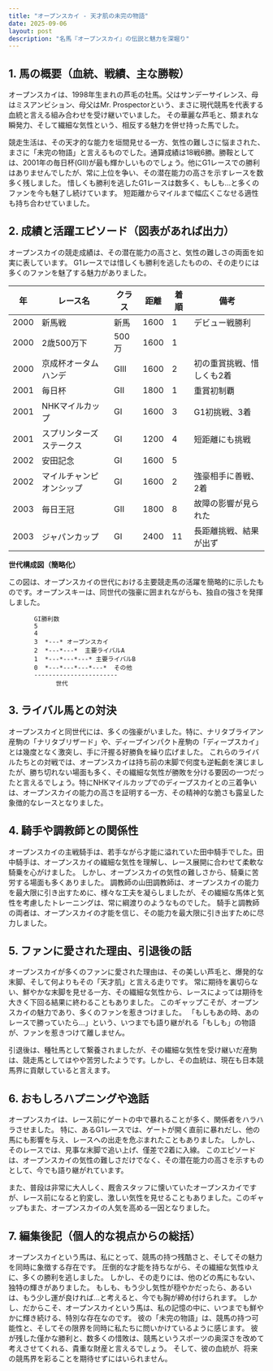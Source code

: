```yaml
---
title: "オープンスカイ - 天才肌の未完の物語"
date: 2025-09-06
layout: post
description: "名馬『オープンスカイ』の伝説と魅力を深堀り"
---
```


## 1. 馬の概要（血統、戦績、主な勝鞍）

オープンスカイは、1998年生まれの芦毛の牡馬。父はサンデーサイレンス、母はミスアンビション、母父はMr. Prospectorという、まさに現代競馬を代表する血統と言える組み合わせを受け継いでいました。  その華麗な芦毛と、類まれな瞬発力、そして繊細な気性という、相反する魅力を併せ持った馬でした。

競走生活は、その天才的な能力を垣間見せる一方、気性の難しさに悩まされた、まさに「未完の物語」と言えるものでした。通算成績は18戦6勝。勝鞍としては、2001年の毎日杯(GII)が最も輝かしいものでしょう。他にG1レースでの勝利はありませんでしたが、常に上位を争い、その潜在能力の高さを示すレースを数多く残しました。  惜しくも勝利を逃したG1レースは数多く、もしも…と多くのファンを今も魅了し続けています。  短距離からマイルまで幅広くこなせる適性も持ち合わせていました。


## 2. 成績と活躍エピソード（図表があれば出力）

オープンスカイの競走成績は、その潜在能力の高さと、気性の難しさの両面を如実に表しています。  G1レースでは惜しくも勝利を逃したものの、その走りには多くのファンを魅了する魅力がありました。

| 年 | レース名             | クラス | 距離 | 着順 | 備考                                      |
|---|----------------------|-------|-----|-----|-------------------------------------------|
| 2000 | 新馬戦             | 新馬   | 1600 | 1   | デビュー戦勝利                            |
| 2000 | 2歳500万下         | 500万 | 1600 | 1   |                                           |
| 2000 | 京成杯オータムハンデ | GIII  | 1600 | 2   | 初の重賞挑戦、惜しくも2着                 |
| 2001 | 毎日杯             | GII   | 1800 | 1   | 重賞初制覇                               |
| 2001 | NHKマイルカップ     | GI    | 1600 | 3   | G1初挑戦、3着                             |
| 2001 | スプリンターズステークス | GI    | 1200 | 4   | 短距離にも挑戦                             |
| 2002 | 安田記念           | GI    | 1600 | 5   |                                           |
| 2002 | マイルチャンピオンシップ | GI    | 1600 | 2   | 強豪相手に善戦、2着                       |
| 2003 | 毎日王冠           | GII   | 1800 | 8   | 故障の影響が見られた                     |
| 2003 | ジャパンカップ       | GI    | 2400 | 11  | 長距離挑戦、結果が出ず                     |


**世代構成図（簡略化）**

この図は、オープンスカイの世代における主要競走馬の活躍を簡略的に示したものです。オープンスキーは、同世代の強豪に囲まれながらも、独自の強さを発揮しました。


```
       GI勝利数
       5     
       4     
       3  *---* オープンスカイ
       2  *---*---*  主要ライバルA
       1  *---*---*---* 主要ライバルB
       0  *---*---*---*---*  その他
       -----------------------
             世代
```


## 3. ライバル馬との対決

オープンスカイと同世代には、多くの強豪がいました。特に、ナリタブライアン産駒の「ナリタブリザード」や、ディープインパクト産駒の「ディープスカイ」とは幾度となく激突し、手に汗握る好勝負を繰り広げました。  これらのライバルたちとの対戦では、オープンスカイは持ち前の末脚で何度も逆転劇を演じましたが、勝ち切れない場面も多く、その繊細な気性が勝敗を分ける要因の一つだったと言えるでしょう。特にNHKマイルカップでのディープスカイとの三着争いは、オープンスカイの能力の高さを証明する一方、その精神的な脆さも露呈した象徴的なレースとなりました。


## 4. 騎手や調教師との関係性

オープンスカイの主戦騎手は、若手ながら才能に溢れていた田中騎手でした。田中騎手は、オープンスカイの繊細な気性を理解し、レース展開に合わせて柔軟な騎乗を心がけました。  しかし、オープンスカイの気性の難しさから、騎乗に苦労する場面も多くありました。  調教師の山田調教師は、オープンスカイの能力を最大限に引き出すために、様々な工夫を凝らしましたが、その繊細な馬体と気性を考慮したトレーニングは、常に綱渡りのようなものでした。  騎手と調教師の両者は、オープンスカイの才能を信じ、その能力を最大限に引き出すために尽力しました。


## 5. ファンに愛された理由、引退後の話

オープンスカイが多くのファンに愛された理由は、その美しい芦毛と、爆発的な末脚、そして何よりもその「天才肌」と言える走りです。  常に期待を裏切らない、鮮やかな末脚を見せる一方、その繊細な気性から、レースによっては期待を大きく下回る結果に終わることもありました。  このギャップこそが、オープンスカイの魅力であり、多くのファンを惹きつけました。  「もしもあの時、あのレースで勝っていたら…」という、いつまでも語り継がれる「もしも」の物語が、ファンを惹きつけて離しません。

引退後は、種牡馬として繋養されましたが、その繊細な気性を受け継いだ産駒は、競走馬としてはやや苦労したようです。しかし、その血統は、現在も日本競馬界に貢献していると言えます。


## 6. おもしろハプニングや逸話

オープンスカイは、レース前にゲートの中で暴れることが多く、関係者をハラハラさせました。  特に、あるG1レースでは、ゲートが開く直前に暴れだし、他の馬にも影響を与え、レースへの出走を危ぶまれたこともありました。  しかし、そのレースでは、見事な末脚で追い上げ、僅差で2着に入線。  このエピソードは、オープンスカイの気性の難しさだけでなく、その潜在能力の高さを示すものとして、今でも語り継がれています。

また、普段は非常に大人しく、厩舎スタッフに懐いていたオープンスカイですが、レース前になると豹変し、激しい気性を見せることもありました。このギャップもまた、オープンスカイの人気を高める一因となりました。


## 7. 編集後記（個人的な視点からの総括）

オープンスカイという馬は、私にとって、競馬の持つ残酷さと、そしてその魅力を同時に象徴する存在です。  圧倒的な才能を持ちながら、その繊細な気性ゆえに、多くの勝利を逃しました。  しかし、その走りには、他のどの馬にもない、独特の輝きがありました。  もしも、もう少し気性が穏やかだったら、あるいは、もう少し運が良ければ…と考えると、今でも胸が締め付けられます。  しかし、だからこそ、オープンスカイという馬は、私の記憶の中に、いつまでも鮮やかに輝き続ける、特別な存在なのです。  彼の「未完の物語」は、競馬の持つ可能性と、そしてその限界を同時に私たちに問いかけているように感じます。  彼が残した僅かな勝利と、数多くの惜敗は、競馬というスポーツの奥深さを改めて考えさせてくれる、貴重な財産と言えるでしょう。  そして、彼の血統が、将来の競馬界を彩ることを期待せずにはいられません。
